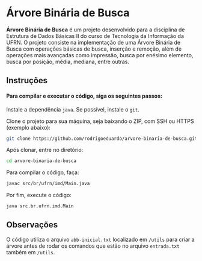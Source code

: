 # Árvore Binária de Busca

**Árvore Binária de Busca** é um projeto desenvolvido para a disciplina de Estrutura de Dados Básicas II do curso de Tecnologia da Informação da UFRN. O projeto consiste na implementação de uma Árvore Binária de Busca com operações básicas de busca, inserção e remoção, além de operações mais avançadas como impressão, busca por enésimo elemento, busca por posição, média, mediana, entre outras.

## Instruções

#### Para compilar e executar o código, siga os seguintes passos:

Instale a dependência `java`. Se possível, instale o `git`.

Clone o projeto para sua máquina, seja baixando o ZIP, com SSH ou HTTPS (exemplo abaixo):
```bash
git clone https://github.com/rodrigoeduardo/arvore-binaria-de-busca.git
```

Após clonar, entre no diretório:

```bash
cd arvore-binaria-de-busca
```

Para compilar o código, faça:

```bash
javac src/br/ufrn/imd/Main.java
```

Por fim, execute o código:

```bash
java src.br.ufrn.imd.Main
```

## Observações

O código utiliza o arquivo `abb-inicial.txt` localizado em `/utils` para criar a árvore antes de rodar os comandos que estão no arquivo `entrada.txt` também em `/utils`.
